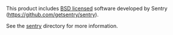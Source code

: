 This product includes [BSD licensed](./sentry/LICENSE) software developed by
Sentry (https://github.com/getsentry/sentry).

See the [sentry](./sentry) directory for more information.
